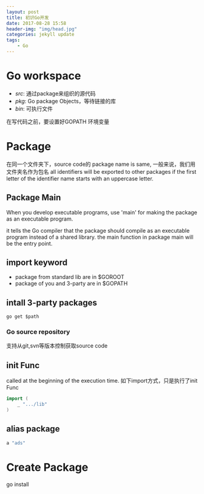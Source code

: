 ```yaml
---
layout: post
title: 初识Go开发
date: 2017-08-28 15:58
header-img: "img/head.jpg"
categories: jekyll update
tags:
    - Go
---
```


# Go workspace

+ _src_: 通过package来组织的源代码
+ _pkg_: Go package Objects，等待链接的库
+ _bin_: 可执行文件

在写代码之前，要设置好GOPATH 环境变量

# Package

在同一个文件夹下，source code的 package name is same, 一般来说，我们用文件夹名作为包名
all identifiers will be exported to other packages if the first letter of the identifier name
 starts with an uppercase letter.

## Package Main

When you develop executable programs, use 'main' for making the package as an executable program.

it tells the Go compiler that the package should compile as an executable program instead of a shared library.
the main function in package main will be the entry point.

## import keyword

+ package from standard lib are in $GOROOT
+ package of you and 3-party are in $GOPATH

## intall 3-party packages

```
go get $path
```

### Go source repository

支持从git,svn等版本控制获取source code

## init Func

called at the beginning of the execution time.
如下import方式，只是执行了init Func

``` go
import (
    _ ".../lib"
)
```

## alias package

``` go
a "ads"
```

# Create Package

go install
